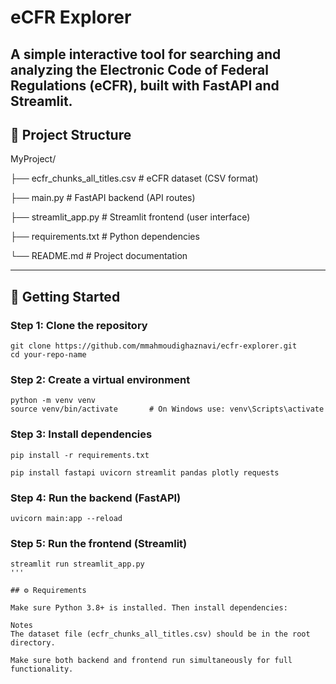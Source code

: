 # eCFR Explorer

A simple interactive tool for searching and analyzing the Electronic Code of Federal Regulations (eCFR), built with FastAPI and Streamlit.
---

## 📁 Project Structure

MyProject/

├── ecfr_chunks_all_titles.csv     # eCFR dataset (CSV format)

├── main.py                        # FastAPI backend (API routes)

├── streamlit_app.py               # Streamlit frontend (user interface)

├── requirements.txt               # Python dependencies

└── README.md                      # Project documentation



---

## 🔧 Getting Started

### Step 1: Clone the repository

```
git clone https://github.com/mmahmoudighaznavi/ecfr-explorer.git
cd your-repo-name
```

### Step 2: Create a virtual environment
```
python -m venv venv
source venv/bin/activate       # On Windows use: venv\Scripts\activate
```
### Step 3: Install dependencies
```
pip install -r requirements.txt

pip install fastapi uvicorn streamlit pandas plotly requests
```
### Step 4: Run the backend (FastAPI)
```
uvicorn main:app --reload
```
### Step 5: Run the frontend (Streamlit)
```
streamlit run streamlit_app.py
'''

## ⚙️ Requirements

Make sure Python 3.8+ is installed. Then install dependencies:

Notes
The dataset file (ecfr_chunks_all_titles.csv) should be in the root directory.

Make sure both backend and frontend run simultaneously for full functionality.

